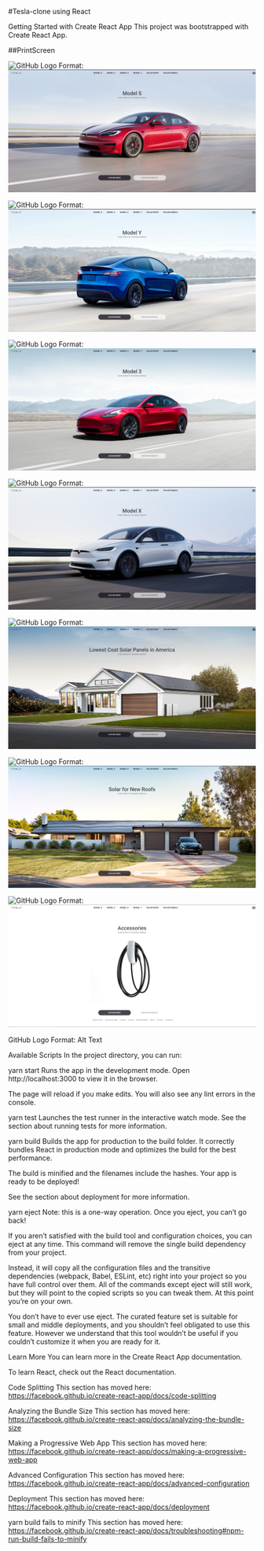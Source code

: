 #Tesla-clone using React

Getting Started with Create React App
This project was bootstrapped with Create React App.

##PrintScreen

![GitHub Logo](https://www.google.com/url?sa=i&url=https%3A%2F%2Fgithub.com%2Flogos&psig=AOvVaw3Zf8fSJguJtY0ZJRq4woMj&ust=1619238674490000&source=images&cd=vfe&ved=0CAIQjRxqFwoTCMDUqaLEk_ACFQAAAAAdAAAAABAD)
Format: ![tesla-carro 1](https://github.com/MauricioAlvesM/tesla-clone/blob/main/tesla-pg-0.png)

![GitHub Logo](https://www.google.com/url?sa=i&url=https%3A%2F%2Fgithub.com%2Flogos&psig=AOvVaw3Zf8fSJguJtY0ZJRq4woMj&ust=1619238674490000&source=images&cd=vfe&ved=0CAIQjRxqFwoTCMDUqaLEk_ACFQAAAAAdAAAAABAD)
Format: ![tesla-carro 2](https://github.com/MauricioAlvesM/tesla-clone/blob/main/tesla-pg-0.5.png)

![GitHub Logo](https://www.google.com/url?sa=i&url=https%3A%2F%2Fgithub.com%2Flogos&psig=AOvVaw3Zf8fSJguJtY0ZJRq4woMj&ust=1619238674490000&source=images&cd=vfe&ved=0CAIQjRxqFwoTCMDUqaLEk_ACFQAAAAAdAAAAABAD)
Format: ![tesla-carro 3](https://github.com/MauricioAlvesM/tesla-clone/blob/main/tesla-pg-1.png)

![GitHub Logo](https://www.google.com/url?sa=i&url=https%3A%2F%2Fgithub.com%2Flogos&psig=AOvVaw3Zf8fSJguJtY0ZJRq4woMj&ust=1619238674490000&source=images&cd=vfe&ved=0CAIQjRxqFwoTCMDUqaLEk_ACFQAAAAAdAAAAABAD)
Format: ![tesla-carro 4](https://github.com/MauricioAlvesM/tesla-clone/blob/main/tesla-pg-2.png)

![GitHub Logo](https://www.google.com/url?sa=i&url=https%3A%2F%2Fgithub.com%2Flogos&psig=AOvVaw3Zf8fSJguJtY0ZJRq4woMj&ust=1619238674490000&source=images&cd=vfe&ved=0CAIQjRxqFwoTCMDUqaLEk_ACFQAAAAAdAAAAABAD)
Format: ![tesla teto solar](https://github.com/MauricioAlvesM/tesla-clone/blob/main/tesla-pg-3.png)

![GitHub Logo](https://www.google.com/url?sa=i&url=https%3A%2F%2Fgithub.com%2Flogos&psig=AOvVaw3Zf8fSJguJtY0ZJRq4woMj&ust=1619238674490000&source=images&cd=vfe&ved=0CAIQjRxqFwoTCMDUqaLEk_ACFQAAAAAdAAAAABAD)
Format: ![tesla painel solar](https://github.com/MauricioAlvesM/tesla-clone/blob/main/tesla-pg-4.png)

![GitHub Logo](https://www.google.com/url?sa=i&url=https%3A%2F%2Fgithub.com%2Flogos&psig=AOvVaw3Zf8fSJguJtY0ZJRq4woMj&ust=1619238674490000&source=images&cd=vfe&ved=0CAIQjRxqFwoTCMDUqaLEk_ACFQAAAAAdAAAAABAD)
Format: ![tesla-acessorios](https://github.com/MauricioAlvesM/tesla-clone/blob/main/tesla-pg-5.png)



GitHub Logo Format: Alt Text

Available Scripts
In the project directory, you can run:

yarn start
Runs the app in the development mode.
Open http://localhost:3000 to view it in the browser.

The page will reload if you make edits.
You will also see any lint errors in the console.

yarn test
Launches the test runner in the interactive watch mode.
See the section about running tests for more information.

yarn build
Builds the app for production to the build folder.
It correctly bundles React in production mode and optimizes the build for the best performance.

The build is minified and the filenames include the hashes.
Your app is ready to be deployed!

See the section about deployment for more information.

yarn eject
Note: this is a one-way operation. Once you eject, you can’t go back!

If you aren’t satisfied with the build tool and configuration choices, you can eject at any time. This command will remove the single build dependency from your project.

Instead, it will copy all the configuration files and the transitive dependencies (webpack, Babel, ESLint, etc) right into your project so you have full control over them. All of the commands except eject will still work, but they will point to the copied scripts so you can tweak them. At this point you’re on your own.

You don’t have to ever use eject. The curated feature set is suitable for small and middle deployments, and you shouldn’t feel obligated to use this feature. However we understand that this tool wouldn’t be useful if you couldn’t customize it when you are ready for it.

Learn More
You can learn more in the Create React App documentation.

To learn React, check out the React documentation.

Code Splitting
This section has moved here: https://facebook.github.io/create-react-app/docs/code-splitting

Analyzing the Bundle Size
This section has moved here: https://facebook.github.io/create-react-app/docs/analyzing-the-bundle-size

Making a Progressive Web App
This section has moved here: https://facebook.github.io/create-react-app/docs/making-a-progressive-web-app

Advanced Configuration
This section has moved here: https://facebook.github.io/create-react-app/docs/advanced-configuration

Deployment
This section has moved here: https://facebook.github.io/create-react-app/docs/deployment

yarn build fails to minify
This section has moved here: https://facebook.github.io/create-react-app/docs/troubleshooting#npm-run-build-fails-to-minify
